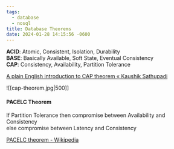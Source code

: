 ```yaml
---
tags:
  - database
  - nosql
title: Database Theorems
date: 2024-01-28 14:15:56 -0600
---
```


**ACID**: Atomic, Consistent, Isolation, Durability  
**BASE**: Basically Available, Soft State, Eventual Consistency  
**CAP**: Consistency, Availability, Partition Tolerance  

[A plain English introduction to CAP theorem « Kaushik Sathupadi](http://ksat.me/a-plain-english-introduction-to-cap-theorem)

![[cap-theorem.jpg|500]]

#### PACELC Theorem  
If Partition Tolerance then compromise between Availability and Consistency  
else compromise between Latency and Consistency  

[PACELC theorem - Wikipedia](https://en.wikipedia.org/wiki/PACELC_theorem)
